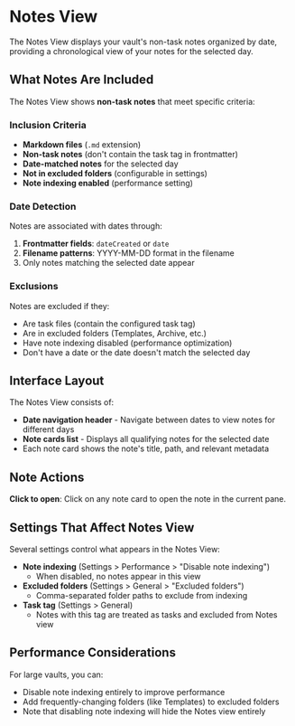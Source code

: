 # Notes View

The Notes View displays your vault's non-task notes organized by date, providing a chronological view of your notes for the selected day.

## What Notes Are Included

The Notes View shows **non-task notes** that meet specific criteria:

### Inclusion Criteria

- **Markdown files** (`.md` extension)
- **Non-task notes** (don't contain the task tag in frontmatter)
- **Date-matched notes** for the selected day
- **Not in excluded folders** (configurable in settings)
- **Note indexing enabled** (performance setting)

### Date Detection

Notes are associated with dates through:
1. **Frontmatter fields**: `dateCreated` or `date` 
2. **Filename patterns**: YYYY-MM-DD format in the filename
3. Only notes matching the selected date appear

### Exclusions

Notes are excluded if they:

- Are task files (contain the configured task tag)
- Are in excluded folders (Templates, Archive, etc.)
- Have note indexing disabled (performance optimization)
- Don't have a date or the date doesn't match the selected day

## Interface Layout

The Notes View consists of:

- **Date navigation header** - Navigate between dates to view notes for different days
- **Note cards list** - Displays all qualifying notes for the selected date
- Each note card shows the note's title, path, and relevant metadata

## Note Actions

**Click to open**: Click on any note card to open the note in the current pane.

## Settings That Affect Notes View

Several settings control what appears in the Notes View:

- **Note indexing** (Settings > Performance > "Disable note indexing")
  - When disabled, no notes appear in this view
- **Excluded folders** (Settings > General > "Excluded folders") 
  - Comma-separated folder paths to exclude from indexing
- **Task tag** (Settings > General)
  - Notes with this tag are treated as tasks and excluded from Notes view

## Performance Considerations

For large vaults, you can:
- Disable note indexing entirely to improve performance
- Add frequently-changing folders (like Templates) to excluded folders
- Note that disabling note indexing will hide the Notes view entirely
